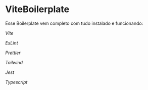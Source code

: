 # ViteBoilerplate

Esse Boilerplate vem completo com tudo instalado e funcionando:

*Vite*

*EsLint*

*Prettier*

*Tailwind*

*Jest*

*Typescript*
